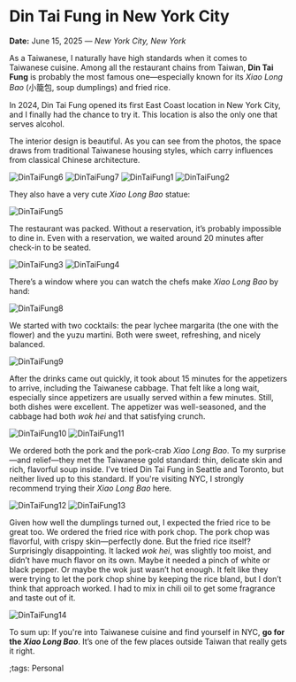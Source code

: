# Din Tai Fung in New York City

**Date:** June 15, 2025 — *New York City, New York*

As a Taiwanese, I naturally have high standards when it comes to Taiwanese cuisine.
Among all the restaurant chains from Taiwan, **Din Tai Fung** is probably the most famous one—especially known for its *Xiao Long Bao* (小籠包, soup dumplings) and fried rice.

In 2024, Din Tai Fung opened its first East Coast location in New York City, and I finally had the chance to try it. This location is also the only one that serves alcohol.

The interior design is beautiful. As you can see from the photos, the space draws from traditional Taiwanese housing styles, which carry influences from classical Chinese architecture.

![DinTaiFung6](pix/DinTaiFung/DinTaiFung6.webp)
![DinTaiFung7](pix/DinTaiFung/DinTaiFung7.webp)
![DinTaiFung1](pix/DinTaiFung/DinTaiFung1.webp)
![DinTaiFung2](pix/DinTaiFung/DinTaiFung2.webp)

They also have a very cute *Xiao Long Bao* statue:

![DinTaiFung5](pix/DinTaiFung/DinTaiFung5.webp)

The restaurant was packed. Without a reservation, it’s probably impossible to dine in.
Even with a reservation, we waited around 20 minutes after check-in to be seated.

![DinTaiFung3](pix/DinTaiFung/DinTaiFung3.webp)
![DinTaiFung4](pix/DinTaiFung/DinTaiFung4.webp)

There’s a window where you can watch the chefs make *Xiao Long Bao* by hand:

![DinTaiFung8](pix/DinTaiFung/DinTaiFung8.webp)

We started with two cocktails: the pear lychee margarita (the one with the flower) and the yuzu martini.
Both were sweet, refreshing, and nicely balanced.

![DinTaiFung9](pix/DinTaiFung/DinTaiFung9.webp)

After the drinks came out quickly, it took about 15 minutes for the appetizers to arrive, including the Taiwanese cabbage.
That felt like a long wait, especially since appetizers are usually served within a few minutes.
Still, both dishes were excellent. The appetizer was well-seasoned, and the cabbage had both *wok hei* and that satisfying crunch.

![DinTaiFung10](pix/DinTaiFung/DinTaiFung10.webp)
![DinTaiFung11](pix/DinTaiFung/DinTaiFung11.webp)

We ordered both the pork and the pork-crab *Xiao Long Bao*.
To my surprise—and relief—they met the Taiwanese gold standard: thin, delicate skin and rich, flavorful soup inside.
I’ve tried Din Tai Fung in Seattle and Toronto, but neither lived up to this standard.
If you're visiting NYC, I strongly recommend trying their *Xiao Long Bao* here.

![DinTaiFung12](pix/DinTaiFung/DinTaiFung12.webp)
![DinTaiFung13](pix/DinTaiFung/DinTaiFung13.webp)

Given how well the dumplings turned out, I expected the fried rice to be great too.
We ordered the fried rice with pork chop. The pork chop was flavorful, with crispy skin—perfectly done.
But the fried rice itself? Surprisingly disappointing. It lacked *wok hei*, was slightly too moist, and didn’t have much flavor on its own.
Maybe it needed a pinch of white or black pepper. Or maybe the wok just wasn’t hot enough.
It felt like they were trying to let the pork chop shine by keeping the rice bland, but I don’t think that approach worked.
I had to mix in chili oil to get some fragrance and taste out of it.

![DinTaiFung14](pix/DinTaiFung/DinTaiFung14.webp)

To sum up:
If you're into Taiwanese cuisine and find yourself in NYC, **go for the *Xiao Long Bao***. It’s one of the few places outside Taiwan that really gets it right.

;tags: Personal
